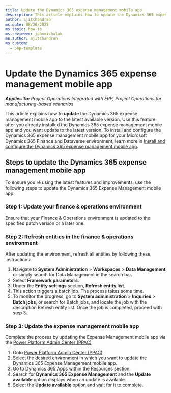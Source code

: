 ```yaml
---
title: Update the Dynamics 365 expense management mobile app 
description: This article explains how to update the Dynamics 365 expense management mobile app.
author: ajitchandran
ms.date: 08/20/2025
ms.topic: how-to
ms.reviewer: johnmichalak
ms.author: ajitchandran
ms.custom: 
  - bap-template
---
```

# Update the Dynamics 365 expense management mobile app 

_**Applies To:** Project Operations Integrated with ERP, Project Operations for manufacturing-based scenarios_

This article explains how to **update** the Dynamics 365 expense management mobile app to the latest available version. Use this feature after you already installed the Dynamics 365 expense management mobile app and you want update to the latest version. To install and configure the Dynamics 365 expense management mobile app for your Microsoft Dynamics 365 Finance and Dataverse environment, learn more in [Install and configure the Dynamics 365 expense management mobile app](/dynamics365/project-operations/expense/new-expense-mobile-app-install-and-configure).

## Steps to update the Dynamics 365 expense management mobile app

To ensure you're using the latest features and improvements, use the following steps to update the Dynamics 365 Expense Management mobile app:

### Step 1: Update your finance & operations environment

Ensure that your Finance & Operations environment is updated to the specified patch version or a later one. 

### Step 2: Refresh entities in the finance & operations environment

After updating the environment, refresh all entities by following these instructions:

1. Navigate to **System Administration** > **Workspaces** > **Data Management** or simply search for Data Management in the search bar.
1. Select **Framework parameters**.
1. Under the **Entity settings** section, **Refresh entity list**.
1. This action triggers a batch job. The process takes some time.
1. To monitor the progress, go to **System administration** > **Inquiries** > **Batch jobs**, or search for Batch jobs, and locate the job with the description Refresh entity list. Once the job is completed, proceed with step 3.

### Step 3: Update the expense management mobile app

Complete the process by updating the Expense Management mobile app via the [Power Platform Admin Center (PPAC)](https://admin.powerplatform.microsoft.com/)

1. Goto [Power Platform Admin Center (PPAC)](https://admin.powerplatform.microsoft.com/)
1. Select the desired environment in which you want to update the Dynamics 365 Expense Management mobile app.
1. Go to Dynamics 365 Apps within the Resources section.
1. Search for **Dynamics 365 Expense Management** and the **Update available** option displays when an update is available.
1. Select the **Update available** option and wait for it to complete.

